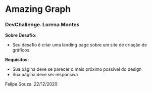 # Amazing Graph



### DevChallenge. Lorena Montes

**Sobre Desafio:**

- Seu desafio é criar uma landing page sobre um site de criação de gráficos.

**Requisitos:**

- Sua página deve se parecer o mais próximo possível do design
- Sua página deve ser responsiva



Felipe Souza. 22/12/2020


